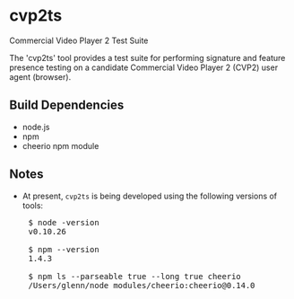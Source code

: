 <!--
// DO NOT ALTER OR REMOVE COPYRIGHT NOTICES OR THIS FILE HEADER
//  
// Copyright (C) 2014, Cable Television Laboratories, Inc. & Skynav, Inc. 
//  
// Redistribution and use in source and binary forms, with or without modification, are
// permitted provided that the following conditions are met:
//
// * Redistributions of source code must retain the above copyright notice, this list
//   of conditions and the following disclaimer.
// * Redistributions in binary form must reproduce the above copyright notice, this list
//   of conditions and the following disclaimer in the documentation and/or other
//   materials provided with the distribution.
//
// THIS SOFTWARE IS PROVIDED BY THE COPYRIGHT HOLDERS AND CONTRIBUTORS
// "AS IS" AND ANY EXPRESS OR IMPLIED WARRANTIES, INCLUDING, BUT NOT LIMITED
// TO, THE IMPLIED WARRANTIES OF MERCHANTABILITY AND FITNESS FOR A
// PARTICULAR PURPOSE ARE DISCLAIMED. IN NO EVENT SHALL THE COPYRIGHT
// HOLDER OR CONTRIBUTORS BE LIABLE FOR ANY DIRECT, INDIRECT, INCIDENTAL,
// SPECIAL, EXEMPLARY, OR CONSEQUENTIAL DAMAGES (INCLUDING, BUT NOT
// LIMITED TO, PROCUREMENT OF SUBSTITUTE GOODS OR SERVICES; LOSS OF USE,
// DATA, OR PROFITS; OR BUSINESS INTERRUPTION) HOWEVER CAUSED AND ON ANY
// THEORY OF LIABILITY, WHETHER IN CONTRACT, STRICT LIABILITY, OR TORT
// (INCLUDING NEGLIGENCE OR OTHERWISE) ARISING IN ANY WAY OUT OF THE USE OF
// THIS SOFTWARE, EVEN IF ADVISED OF THE POSSIBILITY OF SUCH DAMAGE.
-->

cvp2ts
======

Commercial Video Player 2 Test Suite

The 'cvp2ts' tool provides a test suite for performing signature and feature presence testing on a candidate Commercial Video Player 2 (CVP2) user agent (browser).

## Build Dependencies

 * node.js
 * npm
 * cheerio npm module

## Notes

 * At present, `cvp2ts` is being developed using the following versions of tools:

<pre>
    $ node -version
    v0.10.26

    $ npm --version
    1.4.3

    $ npm ls --parseable true --long true cheerio
    /Users/glenn/node_modules/cheerio:cheerio@0.14.0
</pre>
